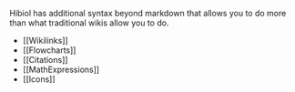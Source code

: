 Hibiol has additional syntax beyond markdown that allows you to do more than what traditional wikis allow you to do.

 - [[Wikilinks]]
 - [[Flowcharts]]
 - [[Citations]]
 - [[MathExpressions]]
 - [[Icons]]
